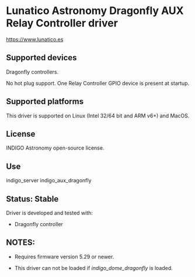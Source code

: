 # Lunatico Astronomy Dragonfly AUX Relay Controller driver

https://www.lunatico.es

## Supported devices

Dragonfly controllers.

No hot plug support. One Relay Controller GPIO device is present at startup.

## Supported platforms

This driver is supported on Linux (Intel 32/64 bit and ARM v6+) and MacOS.

## License

INDIGO Astronomy open-source license.

## Use

indigo_server indigo_aux_dragonfly

## Status: Stable

Driver is developed and tested with:
* Dragonfly controller

## NOTES:

* Requires firmware version 5.29 or newer.

* This driver can not be loaded if *indigo_dome_dragonfly* is loaded.
